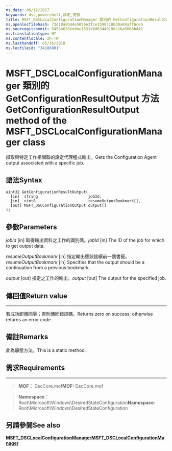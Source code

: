 ```yaml
---
ms.date: 06/12/2017
keywords: dsc,powershell,設定,安裝
title: MSFT_DSCLocalConfigurationManager 類別的 GetConfigurationResultOutput 方法
ms.openlocfilehash: 73d10a8b44e5056e3fce1598518630a84aff6ceb
ms.sourcegitcommit: 54534635eedacf531d8d6344019dc16a50b8b441
ms.translationtype: HT
ms.contentlocale: zh-TW
ms.lasthandoff: 05/16/2018
ms.locfileid: "34186801"
---
```

# <a name="getconfigurationresultoutput-method-of-the-msftdsclocalconfigurationmanager-class"></a><span data-ttu-id="b9092-103">MSFT_DSCLocalConfigurationManager 類別的 GetConfigurationResultOutput 方法</span><span class="sxs-lookup"><span data-stu-id="b9092-103">GetConfigurationResultOutput method of the MSFT_DSCLocalConfigurationManager class</span></span>

<span data-ttu-id="b9092-104">擷取與特定工作相關聯的設定代理程式輸出。</span><span class="sxs-lookup"><span data-stu-id="b9092-104">Gets the Configuration Agent output associated with a specific job.</span></span>

<a name="syntax"></a><span data-ttu-id="b9092-105">語法</span><span class="sxs-lookup"><span data-stu-id="b9092-105">Syntax</span></span>
------

```mof
uint32 GetConfigurationResultOutput(
  [in]  string                      jobId,
  [in]  uint8                       resumeOutputBookmark[],
  [out] MSFT_DSCConfigurationOutput output[]
);
```

<a name="parameters"></a><span data-ttu-id="b9092-106">參數</span><span class="sxs-lookup"><span data-stu-id="b9092-106">Parameters</span></span>
----------

<span data-ttu-id="b9092-107">*jobId* \[in\] 取得輸出資料之工作的識別碼。</span><span class="sxs-lookup"><span data-stu-id="b9092-107">*jobId* \[in\] The ID of the job for which to get output data.</span></span>

<span data-ttu-id="b9092-108">*resumeOutputBookmark* \[in\] 指定輸出應該接續前一個書籤。</span><span class="sxs-lookup"><span data-stu-id="b9092-108">*resumeOutputBookmark* \[in\] Specifies that the output should be a continuation from a previous bookmark.</span></span>

<span data-ttu-id="b9092-109">*output* \[out\] 指定之工作的輸出。</span><span class="sxs-lookup"><span data-stu-id="b9092-109">*output* \[out\] The output for the specified job.</span></span>

## <a name="return-value"></a><span data-ttu-id="b9092-110">傳回值</span><span class="sxs-lookup"><span data-stu-id="b9092-110">Return value</span></span>
------------

<span data-ttu-id="b9092-111">若成功即傳回零；否則傳回錯誤碼。</span><span class="sxs-lookup"><span data-stu-id="b9092-111">Returns zero on success; otherwise returns an error code.</span></span>

## <a name="remarks"></a><span data-ttu-id="b9092-112">備註</span><span class="sxs-lookup"><span data-stu-id="b9092-112">Remarks</span></span>

<span data-ttu-id="b9092-113">此為靜態方法。</span><span class="sxs-lookup"><span data-stu-id="b9092-113">This is a static method.</span></span>

## <a name="requirements"></a><span data-ttu-id="b9092-114">需求</span><span class="sxs-lookup"><span data-stu-id="b9092-114">Requirements</span></span>
------------
><span data-ttu-id="b9092-115">**MOF：** DscCore.mof</span><span class="sxs-lookup"><span data-stu-id="b9092-115">**MOF:** DscCore.mof</span></span>

><span data-ttu-id="b9092-116">**Namespace**：Root\Microsoft\Windows\DesiredStateConfiguration</span><span class="sxs-lookup"><span data-stu-id="b9092-116">**Namespace**: Root\Microsoft\Windows\DesiredStateConfiguration</span></span>


## <a name="see-also"></a><span data-ttu-id="b9092-117">另請參閱</span><span class="sxs-lookup"><span data-stu-id="b9092-117">See also</span></span>


[<span data-ttu-id="b9092-118">**MSFT_DSCLocalConfigurationManager**</span><span class="sxs-lookup"><span data-stu-id="b9092-118">**MSFT_DSCLocalConfigurationManager**</span></span>](msft-dsclocalconfigurationmanager.md)